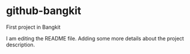 # github-bangkit
First project in Bangkit

I am editing the README file. Adding some more details about the project description.

